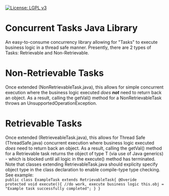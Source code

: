 [![License: LGPL v3](https://img.shields.io/badge/License-LGPL%20v3-blue.svg)](https://www.gnu.org/licenses/lgpl-3.0)
# Concurrent Tasks Java Library
An easy-to-consume concurrency library allowing for "Tasks" to execute business logic in a thread safe manner. Presently, there are 2 types of Tasks: Retrievable and Non-Retrievable.

# Non-Retrievable Tasks
Once extended (NonRetrievableTask.java), this allows for simple concurrent execution where the business logic executed <i>does <b>not</b></i> need to return back an object. As a result, calling the getVal() method for a NonRetrievableTask throws an UnsupportedOperationException.

# Retrievable Tasks
Once extended (RetrieveableTask.java), this allows for Thread Safe (ThreadSafe.java) concurrent execution where business logic executed <i>does</i> need to return back an object. As a result, calling the getVal() method for a Retrievable task returns the object of type T (via use of Java generics) - which is blocked until all logic in the execute() method has terminated. Note that classes extending RetrievableTask.java should explicity specify object type in the class declaration to enable compile-type type checking. See example:
<code>
  public class ExampleTask extends RetrievableTask<String>{
      @Overide
      protected void execute(){
        //do work, execute business logic
        this.obj = "Example task successfully completed";
      }
  }
  </code>
